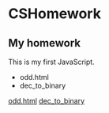 # CSHomework
## My homework

This is my first JavaScript.
- odd.html
- dec_to_binary

[odd.html](file:///C:/Users/H707/WWW/odd_even.html)
[dec_to_binary](file:///C:/Users/H707/WWW/dec_to_binary.html)
